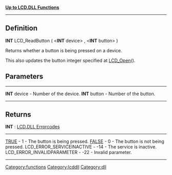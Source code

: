 [**Up to LCD.DLL Functions**](Functioncategory:Lcddll "wikilink")

------------------------------------------------------------------------

Definition
----------

**INT** LCD\_ReadButton ( &lt;**INT** device&gt; , &lt;**INT**
button&gt; )

Returns whether a button is being pressed on a device.

This also updates the button integer specified at
[LCD\_Open](LCD_Open "wikilink")().

Parameters
----------

  ---------------- -------------------------
  **INT** device   - Number of the device.
  **INT** button   - Number of the button.
  ---------------- -------------------------

Returns
-------

**INT** : [LCD.DLL Errorcodes](LCD_ERRORCODES "wikilink")

  ------------------------------ ------- ------------------------------------
  [TRUE](TRUE "wikilink")        - 1     - The button is being pressed.
  [FALSE](FALSE "wikilink")      - 0     - The button is not being pressed.
  LCD\_ERROR\_SERVICEINACTIVE    - -14   - The service is inactive.
  LCD\_ERROR\_INVALIDPARAMETER   - -22   - Invalid parameter.
  ------------------------------ ------- ------------------------------------

<Category:functions> <Category:lcddll> <Category:dll>
